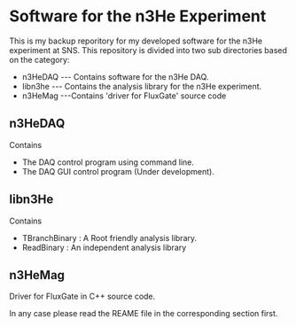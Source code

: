Software for the n3He Experiment
================================== 
This is my backup reporitory for my developed software for the n3He experiment at SNS.
This repository is divided into two sub directories based on the category:
* n3HeDAQ --- Contains software for the n3He DAQ.
* libn3he --- Contains the analysis library for the n3He experiment.
* n3HeMag ---Contains 'driver for FluxGate' source code 


n3HeDAQ
-------
Contains
   * The DAQ control program using command line.
   * The DAQ GUI control program (Under development).

libn3He
-------
Contains
   *  TBranchBinary : A Root friendly analysis library.
   * ReadBinary : An independent analysis library

n3HeMag
--------
 Driver for FluxGate in C++ source code. 



In any case please read the REAME file in the corresponding section first.


